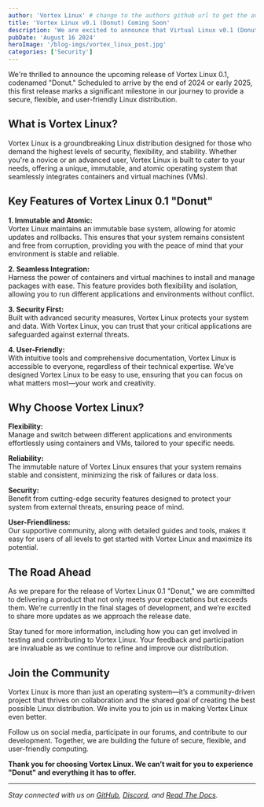 ```yaml
---
author: 'Vortex Linux' # change to the authors github url to get the avatar working.
title: 'Vortex Linux v0.1 (Donut) Coming Soon'
description: 'We are excited to announce that Virtual Linux v0.1 (Donut) will be released in the coming future!'
pubDate: 'August 16 2024'
heroImage: '/blog-imgs/vortex_linux_post.jpg'
categories: ['Security']
---
```


We're thrilled to announce the upcoming release of Vortex Linux 0.1, codenamed "Donut." Scheduled to arrive by the end of 2024 or early 2025, this first release marks a significant milestone in our journey to provide a secure, flexible, and user-friendly Linux distribution.

## What is Vortex Linux?

Vortex Linux is a groundbreaking Linux distribution designed for those who demand the highest levels of security, flexibility, and stability. Whether you're a novice or an advanced user, Vortex Linux is built to cater to your needs, offering a unique, immutable, and atomic operating system that seamlessly integrates containers and virtual machines (VMs).

## Key Features of Vortex Linux 0.1 "Donut"

**1. Immutable and Atomic:**  
Vortex Linux maintains an immutable base system, allowing for atomic updates and rollbacks. This ensures that your system remains consistent and free from corruption, providing you with the peace of mind that your environment is stable and reliable.

**2. Seamless Integration:**  
Harness the power of containers and virtual machines to install and manage packages with ease. This feature provides both flexibility and isolation, allowing you to run different applications and environments without conflict.

**3. Security First:**  
Built with advanced security measures, Vortex Linux protects your system and data. With Vortex Linux, you can trust that your critical applications are safeguarded against external threats.

**4. User-Friendly:**  
With intuitive tools and comprehensive documentation, Vortex Linux is accessible to everyone, regardless of their technical expertise. We’ve designed Vortex Linux to be easy to use, ensuring that you can focus on what matters most—your work and creativity.

## Why Choose Vortex Linux?

**Flexibility:**  
Manage and switch between different applications and environments effortlessly using containers and VMs, tailored to your specific needs.

**Reliability:**  
The immutable nature of Vortex Linux ensures that your system remains stable and consistent, minimizing the risk of failures or data loss.

**Security:**  
Benefit from cutting-edge security features designed to protect your system from external threats, ensuring peace of mind.

**User-Friendliness:**  
Our supportive community, along with detailed guides and tools, makes it easy for users of all levels to get started with Vortex Linux and maximize its potential.

## The Road Ahead

As we prepare for the release of Vortex Linux 0.1 "Donut," we are committed to delivering a product that not only meets your expectations but exceeds them. We’re currently in the final stages of development, and we’re excited to share more updates as we approach the release date.

Stay tuned for more information, including how you can get involved in testing and contributing to Vortex Linux. Your feedback and participation are invaluable as we continue to refine and improve our distribution.

## Join the Community

Vortex Linux is more than just an operating system—it’s a community-driven project that thrives on collaboration and the shared goal of creating the best possible Linux distribution. We invite you to join us in making Vortex Linux even better.

Follow us on social media, participate in our forums, and contribute to our development. Together, we are building the future of secure, flexible, and user-friendly computing.

**Thank you for choosing Vortex Linux. We can’t wait for you to experience "Donut" and everything it has to offer.**

---

*Stay connected with us on [GitHub](https://github.com/Vortex-Linux/), [Discord](https://discord.gg/MsF24qUA5y), and [Read The Docs](https://vortexlinux.readthedocs.io/en/latest/).*
